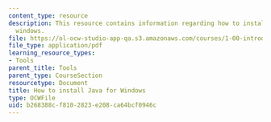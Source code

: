 ```yaml
---
content_type: resource
description: This resource contains information regarding how to install java for
  windows.
file: https://ol-ocw-studio-app-qa.s3.amazonaws.com/courses/1-00-introduction-to-computers-and-engineering-problem-solving-spring-2012/b268388cf8102823e208ca64bcf0946c_MIT1_00S12_Insl_Java_Win.pdf
file_type: application/pdf
learning_resource_types:
- Tools
parent_title: Tools
parent_type: CourseSection
resourcetype: Document
title: How to install Java for Windows
type: OCWFile
uid: b268388c-f810-2823-e208-ca64bcf0946c
---
```

